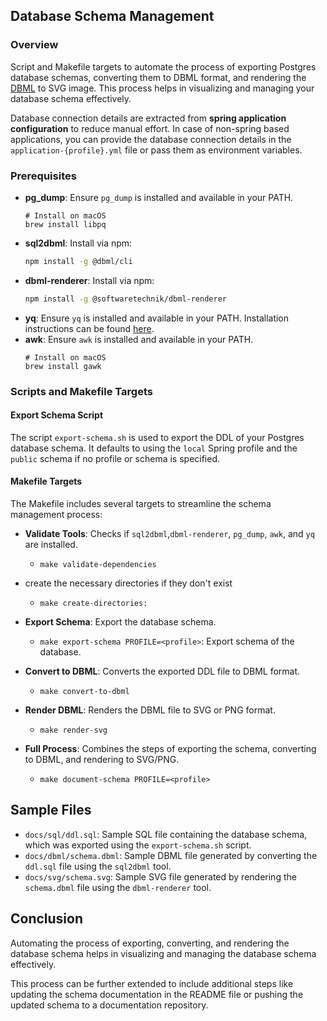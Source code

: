 ## Database Schema Management

### Overview

Script and Makefile targets to automate the process of exporting Postgres database schemas, converting them to DBML
format, and rendering the [DBML](https://dbml.dbdiagram.io/home/) to SVG image. This process helps in visualizing and
managing your database schema
effectively.

Database connection details are extracted from **spring application configuration** to reduce manual effort. In case of
non-spring based applications, you can provide the database connection details in the `application-{profile}.yml` file
or pass them as environment variables.

### Prerequisites

- **pg_dump**: Ensure `pg_dump` is installed and available in your PATH.
    ```shell
    # Install on macOS
    brew install libpq
    ```
- **sql2dbml**: Install via npm:
  ```sh
  npm install -g @dbml/cli
  ```
- **dbml-renderer**: Install via npm:
  ```sh
  npm install -g @softwaretechnik/dbml-renderer
  ```
- **yq**: Ensure `yq` is installed and available in your PATH. Installation instructions can be
  found [here](https://mikefarah.gitbook.io/yq/).
- **awk**: Ensure `awk` is installed and available in your PATH.
    ```shell
    # Install on macOS
    brew install gawk
    ``` 

### Scripts and Makefile Targets

#### Export Schema Script

The script `export-schema.sh` is used to export the DDL of your Postgres database schema. It defaults to
using the `local` Spring profile and the `public` schema if no profile or schema is specified.

#### Makefile Targets

The Makefile includes several targets to streamline the schema management process:

- **Validate Tools**: Checks if `sql2dbml`,`dbml-renderer`, `pg_dump`, `awk`, and `yq` are installed.
    - `make validate-dependencies`

- create the necessary directories if they don't exist
    - `make create-directories:`

- **Export Schema**: Export the database schema.
    - `make export-schema PROFILE=<profile>`: Export schema of the database.

- **Convert to DBML**: Converts the exported DDL file to DBML format.
    - `make convert-to-dbml`

- **Render DBML**: Renders the DBML file to SVG or PNG format.
    - `make render-svg`

- **Full Process**: Combines the steps of exporting the schema, converting to DBML, and rendering to SVG/PNG.
    - `make document-schema PROFILE=<profile>`

## Sample Files

- `docs/sql/ddl.sql`: Sample SQL file containing the database schema, which was exported using the `export-schema.sh`
  script.
- `docs/dbml/schema.dbml`: Sample DBML file generated by converting the `ddl.sql` file using the `sql2dbml` tool.
- `docs/svg/schema.svg`: Sample SVG file generated by rendering the `schema.dbml` file using the `dbml-renderer` tool.

## Conclusion

Automating the process of exporting, converting, and rendering the database schema helps in visualizing and managing the
database schema effectively.

This process can be further extended to include additional steps like updating the schema documentation in the README
file or pushing the updated schema to a documentation repository.
